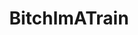 ---
title: BitchImATrain
crosslinks:
- YouSeeComrade
- trains
- ANormalDayInRussia
- Whatcouldgowrong
- sydney
- oddlysatisfying
- WTF
- Roadcam
- Simulated
- Calgary
- gifsthatendtoosoon
- Train_Service
---